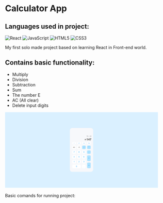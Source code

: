 # Calculator App
## Languages used in project:
![React](https://img.shields.io/badge/react-%2320232a.svg?style=for-the-badge&logo=react&logoColor=%2361DAFB)
![JavaScript](https://img.shields.io/badge/javascript-%23323330.svg?style=for-the-badge&logo=javascript&logoColor=%23F7DF1E)
![HTML5](https://img.shields.io/badge/html5-%23E34F26.svg?style=for-the-badge&logo=html5&logoColor=white)
![CSS3](https://img.shields.io/badge/css3-%231572B6.svg?style=for-the-badge&logo=css3&logoColor=white)

My first solo made project based on learning React in Front-end world.

## Contains basic functionality: 
- Multiply
- Division 
- Subtraction
- Sum 
- The number E
- AC (All clear)
- Delete input digits 

<picture>
    <img src="./src/calculator_app.png" alt="calculator image">
</picture>

Basic comands for running project: 
